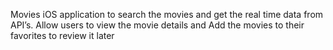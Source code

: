 Movies iOS application to search the movies and get the real time data from API’s. Allow users to view the movie details and Add the movies to their favorites to review it later
